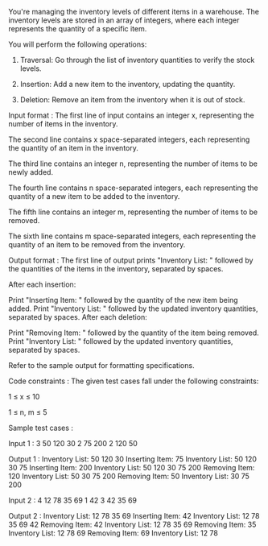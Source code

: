 You're managing the inventory levels of different items in a warehouse. The inventory levels are stored in an array of integers, where each integer represents the quantity of a specific item. 



You will perform the following operations:

1.	Traversal: Go through the list of inventory quantities to verify the stock levels.

2.	Insertion: Add a new item to the inventory, updating the quantity.

3.	Deletion: Remove an item from the inventory when it is out of stock.

Input format :
The first line of input contains an integer x, representing the number of items in the inventory.

The second line contains x space-separated integers, each representing the quantity of an item in the inventory.

The third line contains an integer n, representing the number of items to be newly added.

The fourth line contains n space-separated integers, each representing the quantity of a new item to be added to the inventory.

The fifth line contains an integer m, representing the number of items to be removed.

The sixth line contains m space-separated integers, each representing the quantity of an item to be removed from the inventory.

Output format :
The first line of output prints "Inventory List: " followed by the quantities of the items in the inventory, separated by spaces.

After each insertion:

Print "Inserting Item: " followed by the quantity of the new item being added.
Print "Inventory List: " followed by the updated inventory quantities, separated by spaces.
After each deletion:

Print "Removing Item: " followed by the quantity of the item being removed.
Print "Inventory List: " followed by the updated inventory quantities, separated by spaces.


Refer to the sample output for formatting specifications.

Code constraints :
The given test cases fall under the following constraints:

1 ≤ x ≤ 10

1 ≤ n, m ≤ 5

Sample test cases :

Input 1 :
3
50 120 30
2
75 200
2
120 50

Output 1 :
Inventory List: 50 120 30 
Inserting Item: 75
Inventory List: 50 120 30 75 
Inserting Item: 200
Inventory List: 50 120 30 75 200 
Removing Item: 120
Inventory List: 50 30 75 200 
Removing Item: 50
Inventory List: 30 75 200 

Input 2 :
4
12 78 35 69
1
42
3
42 35 69

Output 2 :
Inventory List: 12 78 35 69 
Inserting Item: 42
Inventory List: 12 78 35 69 42 
Removing Item: 42
Inventory List: 12 78 35 69 
Removing Item: 35
Inventory List: 12 78 69 
Removing Item: 69
Inventory List: 12 78 
